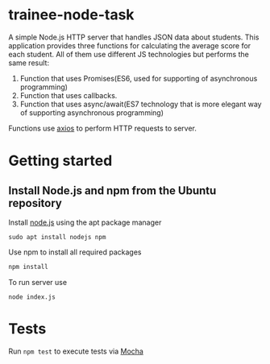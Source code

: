 # trainee-node-task
A simple Node.js HTTP server that handles JSON data about students.
This application provides three functions for calculating the average score for each student. All of them use different JS technologies but performs the same result:
1. Function that uses Promises(ES6, used for supporting of asynchronous programming)
2. Function that uses callbacks.
3. Function that uses async/await(ES7 technology that is more elegant way of supporting asynchronous programming)

Functions use [axios](https://www.npmjs.com/package/axios) to perform HTTP requests to server.
# Getting started
## Install Node.js and npm from the Ubuntu repository
Install [node.js](https://nodejs.org/en/) using the apt package manager
```
sudo apt install nodejs npm
```
Use npm to install all required packages
```bash
npm install
```

To run server use

```
node index.js
```

# Tests

Run ```npm test``` to execute tests via [Mocha](https://mochajs.org/)
